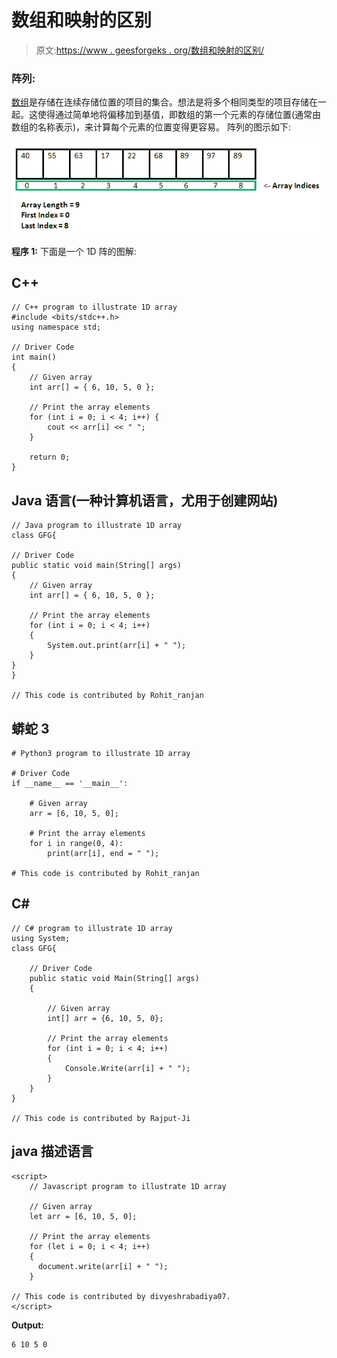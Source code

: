 # 数组和映射的区别

> 原文:[https://www . geesforgeks . org/数组和映射的区别/](https://www.geeksforgeeks.org/difference-between-array-and-map/)

### **阵列:**

[数组](https://www.geeksforgeeks.org/array-data-structure/)是存储在连续存储位置的项目的集合。想法是将多个相同类型的项目存储在一起。这使得通过简单地将偏移加到基值，即数组的第一个元素的存储位置(通常由数组的名称表示)，来计算每个元素的位置变得更容易。
阵列的图示如下:

[![](img/f135b70319b69f7c8fc3364f232504ba.png)](https://media.geeksforgeeks.org/wp-content/uploads/Arrays-1.png)

**程序 1:**
下面是一个 1D 阵的图解:

## C++

```
// C++ program to illustrate 1D array
#include <bits/stdc++.h>
using namespace std;

// Driver Code
int main()
{
    // Given array
    int arr[] = { 6, 10, 5, 0 };

    // Print the array elements
    for (int i = 0; i < 4; i++) {
        cout << arr[i] << " ";
    }

    return 0;
}
```

## Java 语言(一种计算机语言，尤用于创建网站)

```
// Java program to illustrate 1D array
class GFG{

// Driver Code
public static void main(String[] args)
{
    // Given array
    int arr[] = { 6, 10, 5, 0 };

    // Print the array elements
    for (int i = 0; i < 4; i++)
    {
        System.out.print(arr[i] + " ");
    }
}
}

// This code is contributed by Rohit_ranjan
```

## 蟒蛇 3

```
# Python3 program to illustrate 1D array

# Driver Code
if __name__ == '__main__':

    # Given array
    arr = [6, 10, 5, 0];

    # Print the array elements
    for i in range(0, 4):
        print(arr[i], end = " ");

# This code is contributed by Rohit_ranjan
```

## C#

```
// C# program to illustrate 1D array
using System;
class GFG{

    // Driver Code
    public static void Main(String[] args)
    {

        // Given array
        int[] arr = {6, 10, 5, 0};

        // Print the array elements
        for (int i = 0; i < 4; i++)
        {
            Console.Write(arr[i] + " ");
        }
    }
}

// This code is contributed by Rajput-Ji
```

## java 描述语言

```
<script>
    // Javascript program to illustrate 1D array

    // Given array
    let arr = [6, 10, 5, 0];

    // Print the array elements
    for (let i = 0; i < 4; i++)
    {
      document.write(arr[i] + " ");
    }

// This code is contributed by divyeshrabadiya07.
</script>
```

**Output:** 

```
6 10 5 0
```